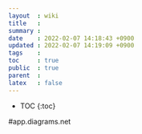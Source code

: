 ```yaml
---
layout  : wiki
title   : 
summary : 
date    : 2022-02-07 14:18:43 +0900
updated : 2022-02-07 14:19:09 +0900
tags    : 
toc     : true
public  : true
parent  : 
latex   : false
---
```

* TOC
{:toc}

#app.diagrams.net 
